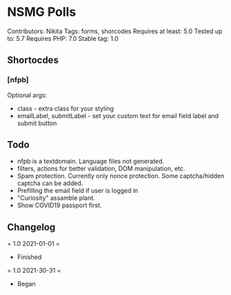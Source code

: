 # NSMG Polls 

Contributors: Nikita
Tags: forms, shorcodes
Requires at least: 5.0
Tested up to: 5.7
Requires PHP: 7.0
Stable tag: 1.0

## Shortocdes

### [nfpb]

Optional args:

* class - extra class for your styling
* emailLabel, submitLabel - set your custom text for email field label and submit button

## Todo

* nfpb is a textdomain. Language files not generated.
* filters, actions for better validation, DOM manipulation, etc.
* Spam protection. Currently only nonce protection. Some captcha/hidden captcha can be added.
* Prefilling the email field if user is logged in
* "Curiosity" assamble plant.
* Show COVID19 passport first.

## Changelog

= 1.0 2021-01-01 =
* Finished

= 1.0 2021-30-31 =
* Began